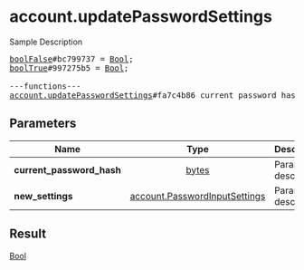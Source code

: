 # account.updatePasswordSettings

Sample Description

<pre>
<a href="../constructor/boolFalse">boolFalse</a>#bc799737 = <a href="../type/Bool.md">Bool</a>;
<a href="../constructor/boolTrue">boolTrue</a>#997275b5 = <a href="../type/Bool.md">Bool</a>;

---functions---
<a href="../method/account.updatePasswordSettings.md">account.updatePasswordSettings</a>#fa7c4b86 current_password_hash:<a href="../type/bytes.md">bytes</a> new_settings:<a href="../type/account.PasswordInputSettings.md">account.PasswordInputSettings</a> = <a href="../type/Bool.md">Bool</a>;</pre>
## Parameters

| Name | Type | Description |
|------|:----:|-------------|
| **current_password_hash** | <a href="../type/bytes.md">bytes</a> | Param description |
| **new_settings** | <a href="../type/account.PasswordInputSettings.md">account.PasswordInputSettings</a> | Param description |

## Result

<a href="../type/Bool.md">Bool</a>

